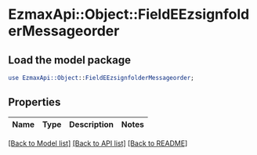 # EzmaxApi::Object::FieldEEzsignfolderMessageorder

## Load the model package
```perl
use EzmaxApi::Object::FieldEEzsignfolderMessageorder;
```

## Properties
Name | Type | Description | Notes
------------ | ------------- | ------------- | -------------

[[Back to Model list]](../README.md#documentation-for-models) [[Back to API list]](../README.md#documentation-for-api-endpoints) [[Back to README]](../README.md)


